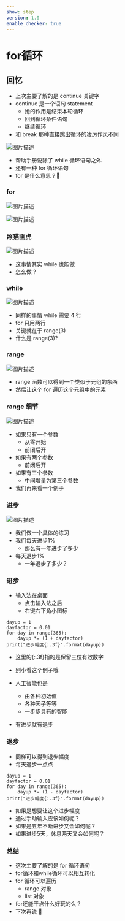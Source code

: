 ```yaml
---
show: step
version: 1.0
enable_checker: true
---
```


# for循环

## 回忆

- 上次主要了解的是 continue 关键字
- continue 是一个语句 statement
  - 她的作用是结束本轮循环
  - 回到循环条件语句
  - 继续循环
- 和 break 那种直接跳出循环的凌厉作风不同

![图片描述](https://doc.shiyanlou.com/courses/uid1190679-20211006-1633510137819)

- 帮助手册说除了 while 循环语句之外
- 还有一种 for 循环语句
- for 是什么意思？🤔

### for

![图片描述](https://doc.shiyanlou.com/courses/uid1190679-20211006-1633511124909)

![图片描述](https://doc.shiyanlou.com/courses/uid1190679-20211006-1633511133461)

### 照猫画虎

![图片描述](https://doc.shiyanlou.com/courses/uid1190679-20211006-1633511206945)

- 这事情其实 while 也能做
- 怎么做？

### while

![图片描述](https://doc.shiyanlou.com/courses/uid1190679-20211006-1633511310521)

- 同样的事情 while 需要 4 行
- for 只用两行
- 关键就在于 range(3)
- 什么是 range(3)?

### range

![图片描述](https://doc.shiyanlou.com/courses/uid1190679-20211006-1633511423345)

- range 函数可以得到一个类似于元组的东西
- 然后让这个 for 遍历这个元组中的元素

### range 细节

![图片描述](https://doc.shiyanlou.com/courses/uid1190679-20211006-1633511510578)

- 如果只有一个参数
  - 从零开始
  - 前闭后开
- 如果有两个参数
  - 前闭后开
- 如果有三个参数
  - 中间增量为第三个参数
- 我们再来看一个例子

### 进步

![图片描述](https://doc.shiyanlou.com/courses/uid1190679-20220706-1657072162387)

- 我们做一个具体的练习
- 我们每天进步1%
	- 那么有一年进步了多少
- 每天退步1%
	- 一年退步了多少？

### 进步

- 输入法在桌面
	- 点击输入法之后
	- 右键右下角小图标

```
dayup = 1
dayfactor = 0.01
for day in range(365):
	dayup *= (1 + dayfactor)
print("进步幅度{:.3f}".format(dayup))
```

- 这里的{:.3f}指的是保留三位有效数字

- 别小看这个例子哦
- 人工智能也是
	- 由各种初始值
	- 各种因子等等
	- 一步步具有的智能
- 有进步就有退步

### 退步

- 同样可以得到退步幅度
- 每天退步一点点

```
dayup = 1
dayfactor = 0.01
for day in range(365):
	dayup *= (1 - dayfactor)
print("进步幅度{:.3f}".format(dayup))
```

- 如果是想要让这个进步幅度
- 通过手动输入应该如何呢？
- 如果是五年不断进步又会如何呢？
- 如果进步5天，休息两天又会如何呢？


### 总结

- 这次主要了解的是 for 循环语句
- for循环和while循环可以相互转化
- for 循环可以遍历
  - range 对象
  - list 对象
- for还能干点什么好玩的么？
- 下次再说 👋
